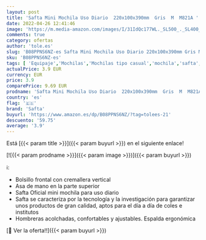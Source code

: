 ```yaml
---
layout: post
title: 'Safta Mini Mochila Uso Diario  220x100x390mm  Gris  M  M821A '
date: 2022-04-26 12:41:46
image: 'https://m.media-amazon.com/images/I/31IdQc177WL._SL500_._SL400_.jpg'
comments: true
category: ofertas
author: 'tole.es'
slug: 'B08PPNS6NZ-es Safta Mini Mochila Uso Diario 220x100x390mm Gris M M821A'
sku: 'B08PPNS6NZ-es'
tags: [ 'Equipaje','Mochilas','Mochilas tipo casual','mochila','safta','🇪🇸', ]
actualPrice: 3.9 EUR
currency: EUR
price: 3.9
comparePrice: 9.69 EUR
prodname: 'Safta Mini Mochila Uso Diario  220x100x390mm  Gris  M  M821A '
country: 'es'
flag: '🇪🇸'
brand: 'Safta'
buyurl: 'https://www.amazon.es/dp/B08PPNS6NZ/?tag=tolees-21'
descuento: '59.75'
average: '3.9'
---
```


Está [{{< param title >}}]({{< param buyurl >}}) en el siguiente enlace!

[![{{< param prodname >}}]({{< param image >}})]({{< param buyurl >}})

ℹ️:

- Bolsillo frontal con cremallera vertical
- Asa de mano en la parte superior
- Safta Oficial mini mochila para uso diario
- Safta se caracteriza por la tecnología y la investigación para garantizar unos productos de gran calidad, aptos para el día a día de coles e institutos
- Hombreras acolchadas, confortables y ajustables. Espalda ergonómica

[🛒 Ver la oferta!!]({{< param buyurl >}})
